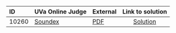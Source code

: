 | ID | UVa Online Judge | External | Link to solution |
|:---|:---|:---|:---:|
| 10260 | [Soundex](https://onlinejudge.org/index.php?option=com_onlinejudge&Itemid=8&category=623&page=show_problem&problem=1201) | [PDF](https://onlinejudge.org/external/102/10260.pdf) | [Solution](https%3A//github.com/versenyi98/programming-contests/tree/master/UVa%20Online%20Judge/10260%2520-%2520Soundex)|
